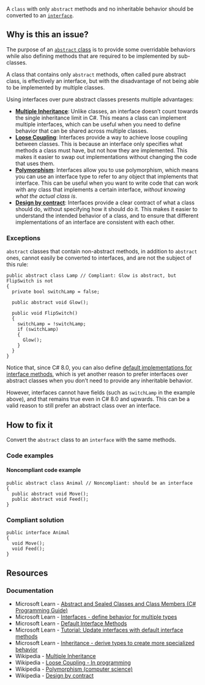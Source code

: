 A `class` with only `abstract` methods and no inheritable behavior should be converted to an [`interface`](https://learn.microsoft.com/en-us/dotnet/csharp/programming-guide/interfaces/).

## Why is this an issue?

The purpose of an [`abstract`
class](https://learn.microsoft.com/en-us/dotnet/csharp/programming-guide/classes-and-structs/abstract-and-sealed-classes-and-class-members) is to provide some overridable behaviors while also defining methods that are required to be implemented by sub-classes.

A class that contains only `abstract` methods, often called pure abstract class, is effectively an interface, but with the disadvantage
of not being able to be implemented by multiple classes.

Using interfaces over pure abstract classes presents multiple advantages:

-   [**Multiple Inheritance**](https://en.wikipedia.org/wiki/Multiple_inheritance): Unlike classes, an interface doesn’t
  count towards the single inheritance limit in C#. This means a class can implement multiple interfaces, which can be useful when you need to define
  behavior that can be shared across multiple classes.
-   [**Loose Coupling**](https://en.wikipedia.org/wiki/Loose_coupling#In_programming): Interfaces provide a way to achieve
  loose coupling between classes. This is because an interface only specifies what methods a class must have, but not how they are implemented. This
  makes it easier to swap out implementations without changing the code that uses them.
-   [**Polymorphism**](https://en.wikipedia.org/wiki/Polymorphism_%28computer_science%29): Interfaces allow you to use
  polymorphism, which means you can use an interface type to refer to any object that implements that interface. This can be useful when you want to
  write code that can work with any class that implements a certain interface, *without knowing what the actual class is*.
-   [**Design by contract**](https://en.wikipedia.org/wiki/Design_by_contract): Interfaces provide a clear contract of what
  a class should do, without specifying how it should do it. This makes it easier to understand the intended behavior of a class, and to ensure that
  different implementations of an interface are consistent with each other.

### Exceptions

`abstract` classes that contain non-abstract methods, in addition to `abstract` ones, cannot easily be converted to
interfaces, and are not the subject of this rule:

    public abstract class Lamp // Compliant: Glow is abstract, but FlipSwitch is not
    {
      private bool switchLamp = false;
    
      public abstract void Glow();
    
      public void FlipSwitch()
      {
        switchLamp = !switchLamp;
        if (switchLamp)
        {
          Glow();
        }
      }
    }

Notice that, since C# 8.0, you can also define [default implementations for
interface methods](https://learn.microsoft.com/en-us/dotnet/csharp/language-reference/proposals/csharp-8.0/default-interface-methods), which is yet another reason to prefer interfaces over abstract classes when you don’t need to provide any inheritable
behavior.

However, interfaces cannot have fields (such as `switchLamp` in the example above), and that remains true even in C# 8.0 and upwards.
This can be a valid reason to still prefer an abstract class over an interface.

## How to fix it

Convert the `abstract` class to an `interface` with the same methods.

### Code examples

#### Noncompliant code example

    public abstract class Animal // Noncompliant: should be an interface
    {
      public abstract void Move();
      public abstract void Feed();
    }

### Compliant solution

    public interface Animal
    {
      void Move();
      void Feed();
    }

## Resources

### Documentation

-   Microsoft Learn - [Abstract
  and Sealed Classes and Class Members (C# Programming Guide)](https://learn.microsoft.com/en-us/dotnet/csharp/programming-guide/classes-and-structs/abstract-and-sealed-classes-and-class-members)
-   Microsoft Learn - [Interfaces - define behavior for
  multiple types](https://learn.microsoft.com/en-us/dotnet/csharp/programming-guide/interfaces/)
-   Microsoft Learn - [Default Interface
  Methods](https://learn.microsoft.com/en-us/dotnet/csharp/language-reference/proposals/csharp-8.0/default-interface-methods)
-   Microsoft Learn - [Tutorial: Update
  interfaces with default interface methods](https://learn.microsoft.com/en-us/dotnet/csharp/advanced-topics/interface-implementation/default-interface-methods-versions)
-   Microsoft Learn - [Inheritance - derive types
  to create more specialized behavior](https://learn.microsoft.com/en-us/dotnet/csharp/fundamentals/object-oriented/inheritance)
-   Wikipedia - [Multiple Inheritance](https://en.wikipedia.org/wiki/Multiple_inheritance)
-   Wikipedia - [Loose Coupling - In programming](https://en.wikipedia.org/wiki/Loose_coupling#In_programming)
-   Wikipedia - [Polymorphism (computer science)](https://en.wikipedia.org/wiki/Polymorphism_%28computer_science%29)
-   Wikipedia - [Design by contract](https://en.wikipedia.org/wiki/Design_by_contract)